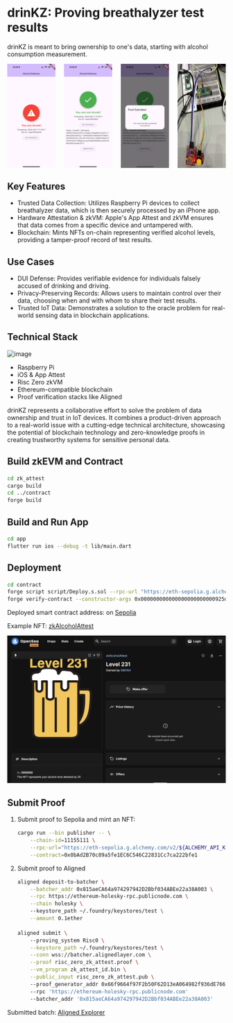 # drinKZ: Proving breathalyzer test results

drinKZ is meant to bring ownership to one's data, starting with alcohol consumption measurement.

<div style="display: flex; justify-content: space-between;">
  <img src="./imgs/app1.png" width="22%" alt="App Screenshot 1">
  <img src="./imgs/app2.png" width="22%" alt="App Screenshot 2">
  <img src="./imgs/app3.png" width="22%" alt="App Screenshot 3">
  <img src="./imgs/device.png" width="22%" alt="Device">
</div>

## Key Features

- Trusted Data Collection: Utilizes Raspberry Pi devices to collect breathalyzer data, which is then securely processed by an iPhone app.
- Hardware Attestation & zkVM: Apple's App Attest and zkVM ensures that data comes from a specific device and untampered with.
- Blockchain: Mints NFTs on-chain representing verified alcohol levels, providing a tamper-proof record of test results.

## Use Cases

- DUI Defense: Provides verifiable evidence for individuals falsely accused of drinking and driving.
- Privacy-Preserving Records: Allows users to maintain control over their data, choosing when and with whom to share their test results.
- Trusted IoT Data: Demonstrates a solution to the oracle problem for real-world sensing data in blockchain applications.

## Technical Stack
<img width="395" alt="image" src="https://github.com/user-attachments/assets/364ec37b-3dbf-41c0-bd9b-cf42997b75e6">


- Raspberry Pi
- iOS & App Attest
- Risc Zero zkVM
- Ethereum-compatible blockchain
- Proof verification stacks like Aligned

drinKZ represents a collaborative effort to solve the problem of data ownership and trust in IoT devices. It combines a product-driven approach to a real-world issue with a cutting-edge technical architecture, showcasing the potential of blockchain technology and zero-knowledge proofs in creating trustworthy systems for sensitive personal data.

## Build zkEVM and Contract

```bash
cd zk_attest
cargo build
cd ../contract
forge build
```

## Build and Run App

```bash
cd app
flutter run ios --debug -t lib/main.dart
```

## Deployment

```bash
cd contract
forge script script/Deploy.s.sol --rpc-url "https://eth-sepolia.g.alchemy.com/v2/${ALCHEMY_API_KEY}" --broadcast
forge verify-contract --constructor-args 0x000000000000000000000000925d8331ddc0a1F0d96E68CF073DFE1d92b69187 --chain-id 11155111 0x0bAd2B70c89a5fe1EC6C546C22831Cc7ca22bfe1 contracts/ZkAlcoholAttest.sol:ZkAlcoholAttest
```

Deployed smart contract address: on [Sepolia](https://sepolia.etherscan.io/address/0x0bad2b70c89a5fe1ec6c546c22831cc7ca22bfe1)

Example NFT: [zkAlcoholAttest](https://testnets.opensea.io/assets/sepolia/0x0bad2b70c89a5fe1ec6c546c22831cc7ca22bfe1/0)

![nft](./imgs/nft.png)

## Submit Proof

1. Submit proof to Sepolia and mint an NFT:

    ```bash
    cargo run --bin publisher -- \
        --chain-id=11155111 \
        --rpc-url="https://eth-sepolia.g.alchemy.com/v2/${ALCHEMY_API_KEY}" \
        --contract=0x0bAd2B70c89a5fe1EC6C546C22831Cc7ca222bfe1
    ```

2. Submit proof to Aligned

    ```bash
    aligned deposit-to-batcher \
        --batcher_addr 0x815aeCA64a974297942D2Bbf034ABEe22a38A003 \
        --rpc https://ethereum-holesky-rpc.publicnode.com \
        --chain holesky \                      
        --keystore_path ~/.foundry/keystores/test \
        --amount 0.1ether

    aligned submit \            
        --proving_system Risc0 \
        --keystore_path ~/.foundry/keystores/test \
        --conn wss://batcher.alignedlayer.com \
        --proof risc_zero_zk_attest.proof \
        --vm_program zk_attest_id.bin \
        --public_input risc_zero_zk_attest.pub \                       
        --proof_generator_addr 0x66f9664f97F2b50F62D13eA064982f936dE76657 \    
        --rpc 'https://ethereum-holesky-rpc.publicnode.com'
        --batcher_addr '0x815aeCA64a974297942D2Bbf034ABEe22a38A003'
    ```

Submitted batch: [Aligned Explorer](https://explorer.alignedlayer.com/batches/0x644f6ebee7781ca708cf391709b14b54b4e07eb2204bf072cddb58dd5363a8b8)
